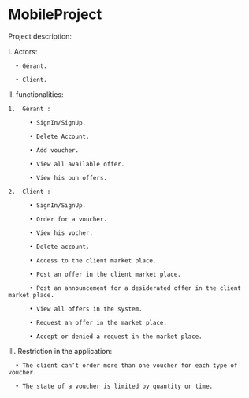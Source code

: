# MobileProject
Project description:

I.	Actors:

      •	Gérant.

      •	Client.

II.	functionalities:

    1.	Gérant :

          •	SignIn/SignUp.

          •	Delete Account.

          •	Add voucher.

          •	View all available offer.

          •	View his oun offers.

    2.	Client :

          •	SignIn/SignUp.

          •	Order for a voucher.

          •	View his vocher.

          •	Delete account.

          •	Access to the client market place.

          •	Post an offer in the client market place.

          •	Post an announcement for a desiderated offer in the client market place.

          •	View all offers in the system.

          •	Request an offer in the market place.

          •	Accept or denied a request in the market place.

III.	Restriction in the application:

      •	The client can’t order more than one voucher for each type of voucher.

      •	The state of a voucher is limited by quantity or time.
